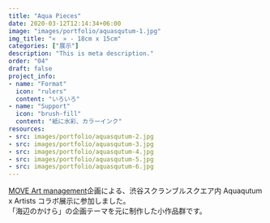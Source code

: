 ```yaml
---
title: "Aqua Pieces"
date: 2020-03-12T12:14:34+06:00
image: "images/portfolio/aquasqutum-1.jpg"
img_title: "«  » - 18cm x 15cm"
categories: ["展示"]
description: "This is meta description."
order: "04"
draft: false
project_info:
- name: "Format"
  icon: "rulers"
  content: "いろいろ"
- name: "Support"
  icon: "brush-fill"
  content: "紙に水彩、カラーインク"
resources:
- src: images/portfolio/aquasqutum-2.jpg
- src: images/portfolio/aquasqutum-3.jpg
- src: images/portfolio/aquasqutum-4.jpg
- src: images/portfolio/aquasqutum-5.jpg
- src: images/portfolio/aquasqutum-6.jpg
---
```

[MOVE Art management](https://move-art.jp)企画による、渋谷スクランブルスクエア内 Aquaqutum x Artists コラボ展示に参加しました。  
「海辺のかけら」の企画テーマを元に制作した小作品群です。
